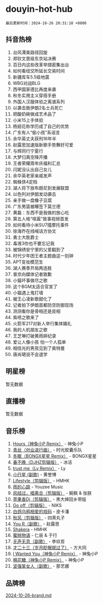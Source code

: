 # douyin-hot-hub

`最后更新时间：2024-10-26 20:31:10 +0800`

## 抖音热榜

1. 台风潭美路径回旋
1. 郑钦文晋级东京站决赛
1. 百日内这些改革举措密集出台
1. 如何看纽交所延长交易时间
1. 新疆库车5.5级地震
1. WBG对战BLG
1. 西甲国家德比再度来袭
1. 秋冬实用主义穿搭手册
1. 外国人汉服体验之离谱系列
1. 以袭击致伊朗2名士兵死亡
1. 把酸奶碗做成艺术品了
1. 小米15上手体验
1. 杨妞花称学历成了自己的优势
1. 广东有人“偷小孩”系谣言
1. 余华英丈夫获刑16年半
1. 赵露思加速版新歌手势舞好可爱
1. 与辉同行宁夏行
1. 大梦归离空降开播
1. 王者荣耀周年庆福利汇总
1. 闫妮没认出自己女儿
1. 余华英老家亲戚发声
1. 蜘蛛侠4定档
1. 湖人将下放布朗尼到发展联盟
1. 以色列对伊朗发动袭击
1. 亲手做一盘橡子豆腐
1. 广东男篮被曝签下莫兰德
1. 黄磊：东西不是我做的放心吃
1. 第五人格“喧嚣”故事视频首发
1. 如何看待小米SU7撞摩托事件
1. 徐海乔在线喊话方协文
1. 勇士大胜爵士
1. 毒液3你也不要忘记我
1. 被锦绣安宁里的父爱戳到了
1. 时代少年团王者主题曲这一刻钟
1. APT变妆模范生
1. 湖人赛季开局两连胜
1. 普京向媒体记者致歉
1. 小猫坏事做尽之歌
1. 这个BGM太适合官宣了
1. 小猫遇上鬼打墙
1. 被王心凌新歌甜化了
1. 记者拍下伊朗首都防空防御现场
1. 测测看你是骨相还是皮相
1. 紫啧之歌来了
1. 火箭军217对新人举行集体婚礼
1. 我的人机朋友之歌
1. 王芝琳打破黄雨婷纪录
1. 爱让人像小孩 怕一个人孤单
1. 相信光的男孩见到了奥特曼
1. 唐尚珺说不会退学

## 明星榜

暂无数据

## 直播榜

暂无数据

## 音乐榜

1. [Hours（神兔小P Remix）](https://sf3-cdn-tos.douyinstatic.com/obj/tos-cn-ve-2774/oUXHUn2Ui2yeCiTUvQNIdgAycsCBBCBytMlfZw) - 神兔小P
1. [青丝（创业进行曲）](https://sf3-cdn-tos.douyinstatic.com/obj/tos-cn-ve-2774/ooYARJB5iBRNhCOkDsS3BAKW91CIMoQfwzwKLi) - 时光胶囊乐队
1. [冬眠（BONGX星星 Remix）](https://sf3-cdn-tos.douyinstatic.com/obj/tos-cn-ve-2774/oMCfFFoE3LwQ7agAgOIG4ieExqkeAsxNBEkLdz) - BONGX星星
1. [春不晚（DJHZ剪辑版）](https://sf3-cdn-tos.douyinstatic.com/obj/tos-cn-ve-2774/osEZa7YZ6wNo9QDABgfGFaCQKRQTNafsBJDnKt) - 冰洁
1. [trust me（Ly Remix）](https://sf3-cdn-tos.douyinstatic.com/obj/tos-cn-ve-2774/oUo1M8fz5AfmMSExABQQKFE0eCMWgsiccfqrMA) - Ly
1. [小行星 (副歌)](https://sf3-cdn-tos.douyinstatic.com/obj/tos-cn-ve-2774/oArWEvgkJwVsB0KMIw6iBsAoHAciIjJqzWeTQr) - 黄誉博
1. [Lifestyle（剪辑版）](https://sf5-hl-cdn-tos.douyinstatic.com/obj/tos-cn-ve-2774/owfqGgjwG3V5lCLaAIezFMeg3LtuKNBaZKgzPV) - HMHK
1. [雨的心跳](https://sf5-hl-cdn-tos.douyinstatic.com/obj/tos-cn-ve-2774/o0vI5NZuiJgxWIQQFhXO0RTrsiIAsBSiMIECz) - Youzee Music
1. [风经过，唱离合（剪辑版）](https://sf5-hl-cdn-tos.douyinstatic.com/obj/tos-cn-ve-2774/okllg5DG2MmUF3aiiDfBZx6ZLvfwOTtbCEAHyI) - 婉枫 & 张朕
1. [苹果香Dj（剪辑版）](https://sf5-hl-cdn-tos.douyinstatic.com/obj/tos-cn-ve-2774/oEeIEQbYGAOspCTRAIeYF4Ok8LgZ8NBaRe4ztR) - 黑大婶回乡带娃
1. [Go off（剪辑版）](https://sf5-hl-cdn-tos.douyinstatic.com/obj/tos-cn-ve-2774/oYLJZTCGnIQBt2BsMBCFksOEMnDQesCr2gfZ7N) - NIKS
1. [白鸽乌鸦相爱的戏码](https://sf5-hl-cdn-tos.douyinstatic.com/obj/tos-cn-ve-2774/oMVVEf6eDAOmFtNtCsEqKpIorBDM8Nkg6TZRqC) - 皮卡潘
1. [秋风（剪辑版）](https://sf5-hl-cdn-tos.douyinstatic.com/obj/tos-cn-ve-2774/ocGaU84LfAfzMd2wbXdQFpCGhBiXg82JNMRRie) - 四熹丸子
1. [You R（副歌）](https://sf5-hl-cdn-tos.douyinstatic.com/obj/tos-cn-ve-2774/oc0MZn9aEfLkCFLIxKQQcgBjS9mBBuDttYPfZ1) - 赵露思
1. [Shakera](https://sf3-cdn-tos.douyinstatic.com/obj/tos-cn-ve-2774/ocKtEBgQ8FiQCBDf3nj9Z9gEGEQ4fAZDYEocLY) - HMHK
1. [蜜桃物语](https://sf5-hl-cdn-tos.douyinstatic.com/obj/tos-cn-ve-2774/oIhOSCZtIACtYU4XQkngiW9kCBfVD1Fz9IYeqL) - 仁辰 & 于行
1. [无声无息（副歌）](https://sf5-hl-cdn-tos.douyinstatic.com/obj/tos-cn-ve-2774/osmzBBdYMBoz2NHW7AYiZEErnITswCiYzuA3Nf) - 李玖哲
1. [才二十三（岁月眨眼就过了）](https://sf5-hl-cdn-tos.douyinstatic.com/obj/tos-cn-ve-2774/oYAvkTrUXEBMWYUbL3nl8i01MJ5skiIZASC2H) - 方大同
1. [I Wanted You（神兔小P Remix）](https://sf3-cdn-tos.douyinstatic.com/obj/tos-cn-ve-2774/o4CAubmDQdZeEkstFnCvKIMDag8D2BSBOjfNuh) - 神兔小P
1. [棉花糖（神兔小P Remix）](https://sf3-cdn-tos.douyinstatic.com/obj/tos-cn-ve-2774/o0pEDf1GaEfEYJ1FbgOAFCITQ1zeFD3kgBWGcG) - 神兔小P
1. [坚强笨女人（副歌）](https://sf3-cdn-tos.douyinstatic.com/obj/tos-cn-ve-2774/ospNInQiZvGWyBVg5zkNsAMct5uJIg1CrZiPL) - 那艺娜

## 品牌榜

[2024-10-26-brand.md](2024-10-26-brand.md)
